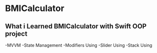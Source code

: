 # BMICalculator

## What i Learned BMICalculator with Swift OOP project

-MVVM
-State Management
-Modifiers Using
-Slider Using
-Stack Using

